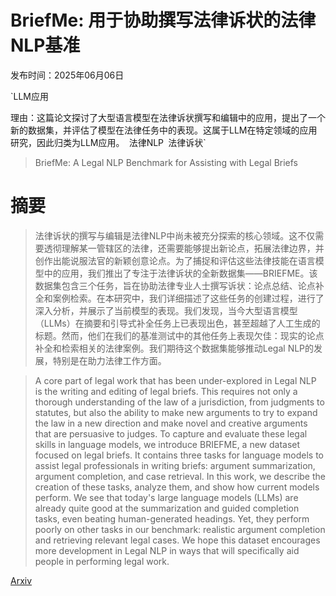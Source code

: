 # BriefMe: 用于协助撰写法律诉状的法律NLP基准

发布时间：2025年06月06日

`LLM应用

理由：这篇论文探讨了大型语言模型在法律诉状撰写和编辑中的应用，提出了一个新的数据集，并评估了模型在法律任务中的表现。这属于LLM在特定领域的应用研究，因此归类为LLM应用。` `法律NLP` `法律诉状`

> BriefMe: A Legal NLP Benchmark for Assisting with Legal Briefs

# 摘要

> 法律诉状的撰写与编辑是法律NLP中尚未被充分探索的核心领域。这不仅需要透彻理解某一管辖区的法律，还需要能够提出新论点，拓展法律边界，并创作出能说服法官的新颖创意论点。为了捕捉和评估这些法律技能在语言模型中的应用，我们推出了专注于法律诉状的全新数据集——BRIEFME。该数据集包含三个任务，旨在协助法律专业人士撰写诉状：论点总结、论点补全和案例检索。在本研究中，我们详细描述了这些任务的创建过程，进行了深入分析，并展示了当前模型的表现。我们发现，当今大型语言模型（LLMs）在摘要和引导式补全任务上已表现出色，甚至超越了人工生成的标题。然而，他们在我们的基准测试中的其他任务上表现欠佳：现实的论点补全和检索相关的法律案例。我们期待这个数据集能够推动Legal NLP的发展，特别是在助力法律工作方面。

> A core part of legal work that has been under-explored in Legal NLP is the writing and editing of legal briefs. This requires not only a thorough understanding of the law of a jurisdiction, from judgments to statutes, but also the ability to make new arguments to try to expand the law in a new direction and make novel and creative arguments that are persuasive to judges. To capture and evaluate these legal skills in language models, we introduce BRIEFME, a new dataset focused on legal briefs. It contains three tasks for language models to assist legal professionals in writing briefs: argument summarization, argument completion, and case retrieval. In this work, we describe the creation of these tasks, analyze them, and show how current models perform. We see that today's large language models (LLMs) are already quite good at the summarization and guided completion tasks, even beating human-generated headings. Yet, they perform poorly on other tasks in our benchmark: realistic argument completion and retrieving relevant legal cases. We hope this dataset encourages more development in Legal NLP in ways that will specifically aid people in performing legal work.

[Arxiv](https://arxiv.org/abs/2506.06619)